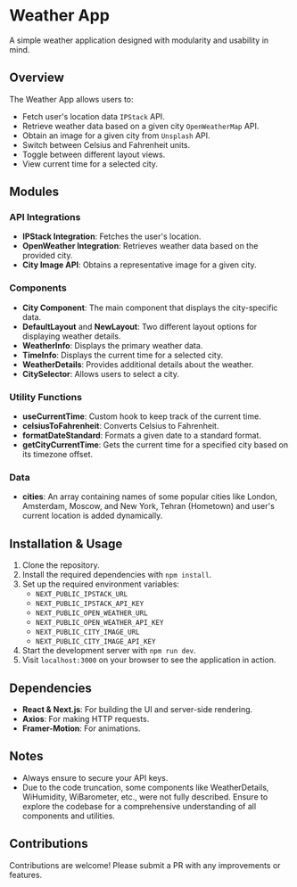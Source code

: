 # Weather App

A simple weather application designed with modularity and usability in mind.

## Overview

The Weather App allows users to:
- Fetch user's location data `IPStack` API.
- Retrieve weather data based on a given city `OpenWeatherMap` API.
- Obtain an image for a given city from `Unsplash` API.
- Switch between Celsius and Fahrenheit units.
- Toggle between different layout views.
- View current time for a selected city.

## Modules

### API Integrations
- **IPStack Integration**: Fetches the user's location.
- **OpenWeather Integration**: Retrieves weather data based on the provided city.
- **City Image API**: Obtains a representative image for a given city.

### Components
- **City Component**: The main component that displays the city-specific data.
- **DefaultLayout** and **NewLayout**: Two different layout options for displaying weather details.
- **WeatherInfo**: Displays the primary weather data.
- **TimeInfo**: Displays the current time for a selected city.
- **WeatherDetails**: Provides additional details about the weather.
- **CitySelector**: Allows users to select a city.

### Utility Functions
- **useCurrentTime**: Custom hook to keep track of the current time.
- **celsiusToFahrenheit**: Converts Celsius to Fahrenheit.
- **formatDateStandard**: Formats a given date to a standard format.
- **getCityCurrentTime**: Gets the current time for a specified city based on its timezone offset.

### Data
- **cities**: An array containing names of some popular cities like London, Amsterdam, Moscow, and New York, Tehran (Hometown) and user's current location is added dynamically.

## Installation & Usage

1. Clone the repository.
2. Install the required dependencies with `npm install`.
3. Set up the required environment variables:
    - `NEXT_PUBLIC_IPSTACK_URL`
    - `NEXT_PUBLIC_IPSTACK_API_KEY`
    - `NEXT_PUBLIC_OPEN_WEATHER_URL`
    - `NEXT_PUBLIC_OPEN_WEATHER_API_KEY`
    - `NEXT_PUBLIC_CITY_IMAGE_URL`
    - `NEXT_PUBLIC_CITY_IMAGE_API_KEY`
4. Start the development server with `npm run dev`.
5. Visit `localhost:3000` on your browser to see the application in action.

## Dependencies
- **React & Next.js**: For building the UI and server-side rendering.
- **Axios**: For making HTTP requests.
- **Framer-Motion**: For animations.

## Notes
- Always ensure to secure your API keys.
- Due to the code truncation, some components like WeatherDetails, WiHumidity, WiBarometer, etc., were not fully described. Ensure to explore the codebase for a comprehensive understanding of all components and utilities.

## Contributions
Contributions are welcome! Please submit a PR with any improvements or features.
